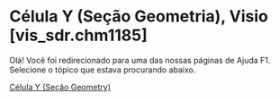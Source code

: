 
# Célula Y (Seção Geometria), Visio [vis_sdr.chm1185]

Olá! Você foi redirecionado para uma das nossas páginas de Ajuda F1. Selecione o tópico que estava procurando abaixo.

[Célula Y (Seção Geometry)](http://msdn.microsoft.com/library/a53b5787-f419-7a36-3c04-c63b3c173ac7%28Office.15%29.aspx)
